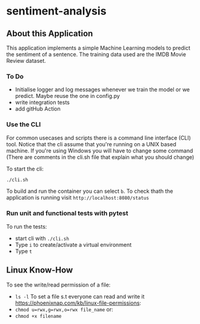# sentiment-analysis

## About this Application
This application implements a simple Machine Learning models to predict the sentiment of a sentence.
The training data used are the IMDB Movie Review dataset.

### To Do
- Initialise logger and log messages whenever we train the model or we predict. Maybe reuse the one in config.py
- write integration tests
- add gitHub Action



### Use the CLI
For common usecases and scripts there is a command line interface (CLI) tool. Notice that the cli assume that you're running on a UNIX based machine. If you're using Windows you will have to change some command (There are comments in the cli.sh file that explain what you should change)

To start the cli:

```bash
./cli.sh
```
To build and run the container you can select `b`.
To check thath the application is running visit `http://localhost:8080/status`

### Run unit and functional tests with pytest

To run the tests:
- start cli with `./cli.sh`
- Type `i` to create/activate a virtual environment
- Type `t` 

## Linux Know-How
To see the write/read permission of a file:
- `ls -l`
To set a file s.t everyone can read and write it https://phoenixnap.com/kb/linux-file-permissions:
- `chmod u=rwx,g=rwx,o=rwx file_name`
or:
- `chmod +x filename`
